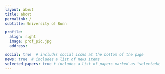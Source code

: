 ```yaml
---
layout: about
title: about
permalink: /
subtitle: University of Bonn

profile:
  align: right
  image: prof_pic.jpg
  address:

social: true  # includes social icons at the bottom of the page
news: true  # includes a list of news items
selected_papers: true # includes a list of papers marked as "selected={true}"
---
```



